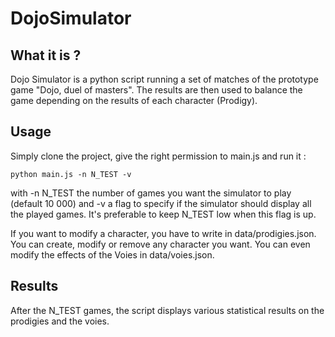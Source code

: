 # DojoSimulator

## What it is ?

Dojo Simulator is a python script running a set of matches of the prototype game "Dojo, duel of masters". The results are then used to balance the game depending on the results of each character (Prodigy).

## Usage

Simply clone the project, give the right permission to main.js and run it :
```shell
python main.js -n N_TEST -v
```
with -n N_TEST the number of games you want the simulator to play (default 10 000) and -v a flag to specify if the simulator should display all the played games. It's preferable to keep N_TEST low when this flag is up.

If you want to modify a character, you have to write in data/prodigies.json. You can create, modify or remove any character you want. You can even modify the effects of the Voies in data/voies.json.

## Results

After the N_TEST games, the script displays various statistical results on the prodigies and the voies.
